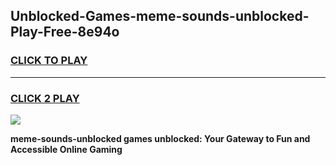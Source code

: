 
## Unblocked-Games-meme-sounds-unblocked-Play-Free-8e94o
<h3>
<a href="https://premium76.site?title=meme-sounds-unblocked&ref=12A">CLICK TO PLAY</a></h3>
<hr>

<h3>
<a href="https://premium76.site?title=meme-sounds-unblocked&ref=12A">CLICK 2 PLAY</a>
  
</h3>

<a href="https://premium76.site?title=meme-sounds-unblocked&ref=12A"><img src="https://clearcache.store/games.png"></a>


**meme-sounds-unblocked games unblocked: Your Gateway to Fun and Accessible Online Gaming**
